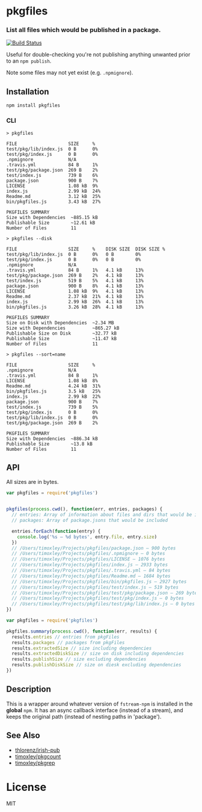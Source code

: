 # pkgfiles

### List all files which would be published in a package.

[![Build Status](https://travis-ci.org/timoxley/pkgfiles.svg)](https://travis-ci.org/timoxley/pkgfiles)

Useful for double-checking you're not publishing anything
unwanted prior to an `npm publish`.

Note some files may not yet exist (e.g. `.npmignore`).

## Installation

```
npm install pkgfiles
```

### CLI

```
> pkgfiles

FILE                   SIZE     %
test/pkg/lib/index.js  0 B      0%
test/pkg/index.js      0 B      0%
.npmignore             N/A
.travis.yml            84 B     1%
test/pkg/package.json  269 B    2%
test/index.js          739 B    6%
package.json           900 B    7%
LICENSE                1.08 kB  9%
index.js               2.99 kB  24%
Readme.md              3.12 kB  25%
bin/pkgfiles.js        3.43 kB  27%

PKGFILES SUMMARY
Size with Dependencies  ~885.15 kB
Publishable Size        ~12.61 kB
Number of Files         11
```

```
> pkgfiles --disk

FILE                   SIZE     %    DISK SIZE  DISK SIZE %
test/pkg/lib/index.js  0 B      0%   0 B        0%
test/pkg/index.js      0 B      0%   0 B        0%
.npmignore             N/A
.travis.yml            84 B     1%   4.1 kB     13%
test/pkg/package.json  269 B    2%   4.1 kB     13%
test/index.js          519 B    5%   4.1 kB     13%
package.json           900 B    8%   4.1 kB     13%
LICENSE                1.08 kB  9%   4.1 kB     13%
Readme.md              2.37 kB  21%  4.1 kB     13%
index.js               2.99 kB  26%  4.1 kB     13%
bin/pkgfiles.js        3.26 kB  28%  4.1 kB     13%

PKGFILES SUMMARY
Size on Disk with Dependencies  ~2.34 MB
Size with Dependencies          ~865.27 kB
Publishable Size on Disk        ~32.77 kB
Publishable Size                ~11.47 kB
Number of Files                 11
```

```
> pkgfiles --sort=name

FILE                   SIZE     %
.npmignore             N/A
.travis.yml            84 B     1%
LICENSE                1.08 kB  8%
Readme.md              4.24 kB  31%
bin/pkgfiles.js        3.5 kB   25%
index.js               2.99 kB  22%
package.json           900 B    7%
test/index.js          739 B    5%
test/pkg/index.js      0 B      0%
test/pkg/lib/index.js  0 B      0%
test/pkg/package.json  269 B    2%

PKGFILES SUMMARY
Size with Dependencies  ~886.34 kB
Publishable Size        ~13.8 kB
Number of Files         11
```

## API

All sizes are in bytes.

```js
var pkgfiles = require('pkgfiles')


pkgfiles(process.cwd(), function(err, entries, packages) {
  // entries: Array of information about files and dirs that would be included
  // packages: Array of package.jsons that would be included

  entries.forEach(function(entry) {
    console.log('%s – %d bytes', entry.file, entry.size)
  })
  // /Users/timoxley/Projects/pkgfiles/package.json – 900 bytes
  // /Users/timoxley/Projects/pkgfiles/.npmignore – 0 bytes
  // /Users/timoxley/Projects/pkgfiles/LICENSE – 1076 bytes
  // /Users/timoxley/Projects/pkgfiles/index.js – 2933 bytes
  // /Users/timoxley/Projects/pkgfiles/.travis.yml – 84 bytes
  // /Users/timoxley/Projects/pkgfiles/Readme.md – 1684 bytes
  // /Users/timoxley/Projects/pkgfiles/bin/pkgfiles.js – 2927 bytes
  // /Users/timoxley/Projects/pkgfiles/test/index.js – 519 bytes
  // /Users/timoxley/Projects/pkgfiles/test/pkg/package.json – 269 bytes
  // /Users/timoxley/Projects/pkgfiles/test/pkg/index.js – 0 bytes
  // /Users/timoxley/Projects/pkgfiles/test/pkg/lib/index.js – 0 bytes
})
```

```js
var pkgfiles = require('pkgfiles')

pkgfiles.summary(process.cwd(), function(err, results) {
  results.entries // entries from pkgFiles
  results.packages // packages from pkgFiles
  results.extractedSize // size including dependencies
  results.extractedDiskSize // size on disk including dependencies
  results.publishSize // size excluding dependencies
  results.publishDiskSize // size on diesk excluding dependencies
})
```

## Description

This is a wrapper around whatever version of `fstream-npm` is installed in
the **global** `npm`. It has an async callback interface (instead of a
stream), and keeps the original path (instead of nesting paths in
'package').

## See Also

* [thlorenz/irish-pub](https://www.npmjs.org/package/irish-pub)
* [timoxley/pkgcount](https://github.com/timoxley/pkgcount)
* [timoxley/pkgrep](https://github.com/timoxley/pkgrep)

# License

MIT
